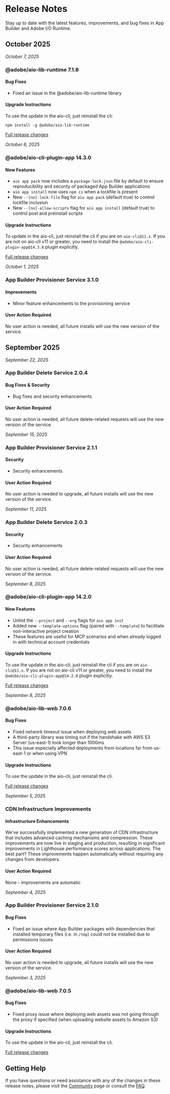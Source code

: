 # Release Notes

Stay up to date with the latest features, improvements, and bug fixes in App Builder and Adobe I/O Runtime.

## October 2025

*October 7, 2025*

### @adobe/aio-lib-runtime 7.1.8

#### Bug Fixes

- Fixed an issue in the @adobe/aio-lib-runtime library

#### Upgrade Instructions

To use the update in the aio-cli, just reinstall the cli:

```
npm install -g @adobe/aio-lib-runtime
```

[Full release changes](https://github.com/adobe/aio-lib-runtime/releases/tag/7.1.8)


*October 6, 2025*

### @adobe/aio-cli-plugin-app 14.3.0

#### New Features

- `aio app pack` now includes a `package-lock.json` file by default to ensure reproducibility and security of packaged App Builder applications
- `aio app install` now uses `npm ci` when a lockfile is present
- New `--[no]-lock-file` flag for `aio app pack` (default true) to control lockfile inclusion
- New `--[no]-allow-scripts` flag for `aio app install` (default true) to control post and preinstall scripts

#### Upgrade Instructions

To update in the aio-cli, just reinstall the cli if you are on `aio-cli@11.x`. If you are not on aio-cli v11 or greater, you need to install the `@adobe/aio-cli-plugin-app@14.3.0` plugin explicitly.

[Full release changes](https://github.com/adobe/aio-cli-plugin-app/releases/tag/14.3.0)


*October 1, 2025*

### App Builder Provisioner Service 3.1.0

#### Improvements

- Minor feature enhancements to the provisioning service

#### User Action Required

No user action is needed, all future installs will use the new version of the service.

## September 2025

*September 22, 2025*

### App Builder Delete Service 2.0.4

#### Bug Fixes & Security

- Bug fixes and security enhancements

#### User Action Required

No user action is needed, all future delete-related requests will use the new version of the service.


*September 15, 2025*

### App Builder Provisioner Service 2.1.1

#### Security

- Security enhancements

#### User Action Required

No user action is needed to upgrade, all future installs will use the new version of the service.


*September 11, 2025*

### App Builder Delete Service 2.0.3

#### Security

- Security enhancements

#### User Action Required

No user action is needed, all future delete-related requests will use the new version of the service.


*September 8, 2025*

### @adobe/aio-cli-plugin-app 14.2.0

#### New Features

- Unhid the `--project` and `--org` flags for `aio app init`
- Added new `--template-options` flag (paired with `--template`) to facilitate non-interactive project creation
- These features are useful for MCP scenarios and when already logged in with technical account credentials

#### Upgrade Instructions

To use the update in the aio-cli, just reinstall the cli if you are on `aio-cli@11.x`. If you are not on aio-cli v11 or greater, you need to install the `@adobe/aio-cli-plugin-app@14.2.0` plugin explicitly.

[Full release changes](https://github.com/adobe/aio-cli-plugin-app/releases/tag/14.2.0)


*September 8, 2025*

### @adobe/aio-lib-web 7.0.6

#### Bug Fixes

- Fixed network timeout issue when deploying web assets
- A third-party library was timing out if the handshake with AWS S3 Server (us-east-1) took longer than 1000ms
- This issue especially affected deployments from locations far from us-east-1 or when using VPN

#### Upgrade Instructions

To use the update in the aio-cli, just reinstall the cli.

[Full release changes](https://github.com/adobe/aio-lib-web/releases/tag/7.0.6)


*September 5, 2025*

### CDN Infrastructure Improvements

#### Infrastructure Enhancements

We've successfully implemented a new generation of CDN infrastructure that includes advanced caching mechanisms and compression. These improvements are now live in staging and production, resulting in significant improvements in Lighthouse performance scores across applications. The best part? These improvements happen automatically without requiring any changes from developers.

#### User Action Required

None - improvements are automatic


*September 4, 2025*

### App Builder Provisioner Service 2.1.0

#### Bug Fixes

- Fixed an issue where App Builder packages with dependencies that installed temporary files (i.e. in `/tmp`) could not be installed due to permissions issues

#### User Action Required

No user action is needed to upgrade, all future installs will use the new version of the service.


*September 3, 2025*

### @adobe/aio-lib-web 7.0.5

#### Bug Fixes

- Fixed proxy issue where deploying web assets was not going through the proxy if specified (when uploading website assets to Amazon S3)

#### Upgrade Instructions

To use the update in the aio-cli, just reinstall the cli.

[Full release changes](https://github.com/adobe/aio-lib-web/releases/tag/7.0.5)

## Getting Help

If you have questions or need assistance with any of the changes in these release notes, please visit the [Community](community.md) page or consult the [FAQ](faq.md).

